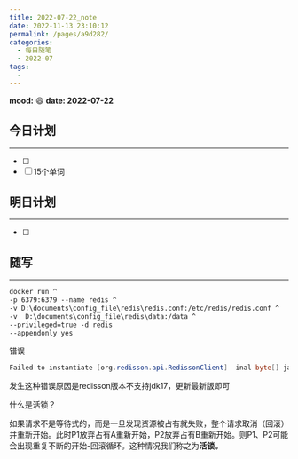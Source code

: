 ```yaml
---
title: 2022-07-22_note
date: 2022-11-13 23:10:12
permalink: /pages/a9d282/
categories:
  - 每日随笔
  - 2022-07
tags:
  - 
---
```

**mood:** :smile:  									**date: 2022-07-22**  
## 今日计划  
------
- [ ]  
- [ ]  15个单词
## 明日计划  
------
- [ ]  
## 随写 
------

```dockerfile
docker run ^
-p 6379:6379 --name redis ^
-v D:\documents\config_file\redis\redis.conf:/etc/redis/redis.conf ^
-v  D:\documents\config_file\redis\data:/data ^
--privileged=true -d redis 
--appendonly yes
```

错误

```java
Failed to instantiate [org.redisson.api.RedissonClient]  inal byte[] java.lang.String.value accessible: module java.base does not "opens java.lang"
```

发生这种错误原因是redisson版本不支持jdk17，更新最新版即可



什么是活锁？

如果请求不是等待式的，而是一旦发现资源被占有就失败，整个请求取消（回滚）并重新开始。此时P1放弃占有A重新开始，P2放弃占有B重新开始。则P1、P2可能会出现重复不断的开始-回滚循环。这种情况我们称之为**活锁。**